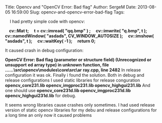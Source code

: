 Title: Opencv and "OpenCV Error: Bad flag"
Author: SergeM
Date: 2013-08-05 16:59:00
Slug: opencv-and-opencv-error-bad-flag
Tags: 


&nbsp; &nbsp;
I had pretty simple code with opencv:

**&nbsp; &nbsp; cv::Mat t;**
**&nbsp; &nbsp; t = cv::imread( "qq.bmp" ) ;**
**&nbsp; &nbsp; cv::imwrite( "q.bmp", t );**
**&nbsp; &nbsp; cv::namedWindow( "asdads", CV_WINDOW_AUTOSIZE );**
**&nbsp; &nbsp; cv::imshow( "asdads", t );**
**&nbsp; &nbsp; cv::waitKey( -1 );**
**&nbsp; &nbsp; return 0;**

It caused crash in debug configuration:

**OpenCV Error: Bad flag (parameter or structure field) (Unrecognized or unsupport**
**ed array type) in unknown function, file ..\..\..\src\opencv\modules\core\src\ar**
**ray.cpp, line 2482**
<b>
</b>In release configuration it was ok. Finally i found the solution. Both in debug and release configurations I used static libraries for release conguration
<b>
</b>**opencv_core231.lib opencv_imgproc231.lib opencv_highgui231.lib**
<b>
</b>And one should use
**opencv_core231d.lib opencv_imgproc231d.lib opencv_highgui231d.lib**
for debug.

It seems wrong libraries cause crashes only sometimes. I had used release version of static opencv libraries for my debu and release configurations for a long time an only now it caused problems


